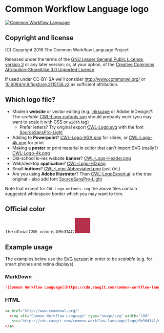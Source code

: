 # Common Workflow Language logo

<a href="https://cdn.rawgit.com/common-workflow-language/logo/0b98d341/CWL-Logo-nofonts.svg">
<img alt="Common Workflow Language" 
   src="https://cdn.rawgit.com/common-workflow-language/logo/0b98d341/CWL-Logo-nofonts.svg" type="image/svg" width="200">
</a>

## Copyright and license

(C) Copyright 2016 The Common Workflow Language Project

Released under the terms of
the [GNU Lesser General Public License, version 3](https://www.gnu.org/licenses/lgpl-3.0.html) or any later version; 
or, at your option, of
the [Creative Commons Attribution-ShareAlike 3.0 Unported License](https://creativecommons.org/licenses/by-sa/3.0/).

If used under CC-BY-SA we'll consider http://www.commonwl.org/ or [10.6084/m9.figshare.3115156.v2](https://doi.org/10.6084/m9.figshare.3115156.v2) as sufficient attribution.

## Which logo file?

* Modern **website** or vector editing (e.g. [Inkscape](https://inkscape.org/en/) or Adobe InDesign)?: The _scalable_ [CWL-Logo-nofonts.svg](CWL-Logo-nofonts.svg) should probably work (you may want to scale it with CSS or `width` tag)
  * Prefer letters? Try original export [CWL-Logo.svg](CWL-Logo.svg) with the font [SourceSansPro-Light](https://github.com/adobe-fonts/source-sans-pro)
* Adding to **Powerpoint**? [CWL-Logo-VGA.png](CWL-Logo-VGA.png) for slides, or [CWL-Logo-4k.png](CWL-Logo-4k.png) for print
* Making a **poster** or print material in editor that can't import SVG (really?) [CWL-Logo-4k.png](CWL-Logo-4k.png)
* Old-school lo-res website **banner**? [CWL-Logo-Header.png](CWL-Logo-Header.png)
* Web/desktop **application**? [CWL-Logo-HD.png](CWL-Logo-HD.png)
* Small **buttons**? [CWL-Logo-Abbreviated.png](CWL-Logo-Abbreviated.png) (just `CWL`)
* Are you using **Adobe Illustrator**? Then [CWL-LogoExport.ai](CWL-LogoExport.ai) is the true original - also add font [SourceSansPro-Light](https://github.com/adobe-fonts/source-sans-pro)

Note that except for `CWL-Logo-nofonts.svg` the above files contain suggested whitespace border which you may want to trim.

## Official color

The official CWL color is #B5314C
![Official CWL color example, B5314C](CWL_primary_color_B5314C.png)

## Example usage

The examples below use the [SVG version](CWL-Logo-nofonts.svg) in order to be _scalable_ (e.g. for smart phones and retina displays).

### MarkDown

```markdown
![Common Workflow Language](https://cdn.rawgit.com/common-workflow-language/logo/0b98d341/CWL-Logo-nofonts.svg)
```

### HTML

```html
<a href="http://www.commonwl.org/" 
  <img alt="Common Workflow Language" type="image/svg" width="100"
   src="https://cdn.rawgit.com/common-workflow-language/logo/0b98d341/CWL-Logo-nofonts.svg" >
</a>
```
